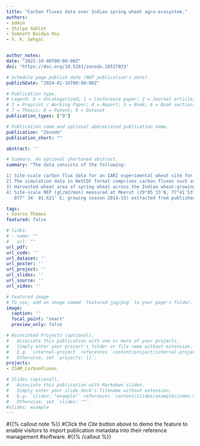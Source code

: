 ```yaml
---
title: "Carbon fluxes data over Indian spring wheat agro-ecosystem."
authors:
- admin
- Shilpa Gahlot
- Somnath Baidya Roy
- V. K. Sehgal


author_notes:
date: "2022-10-08T00:00:00Z"
doi: "https://doi.org/10.5281/zenodo.10517033"

# Schedule page publish date (NOT publication's date).
publishDate: "2024-01-16T00:00:00Z"

# Publication type.
# Legend: 0 = Uncategorized; 1 = Conference paper; 2 = Journal article;
# 3 = Preprint / Working Paper; 4 = Report; 5 = Book; 6 = Book section;
# 7 = Thesis; 8 = Patent; 9 = Dataset
publication_types: ["9"]

# Publication name and optional abbreviated publication name.
publication: "Zenodo"
publication_short: ""

abstract: ''

# Summary. An optional shortened abstract.
summary: "The data consists of the following:

1) Site-scale carbon flux data for an IARI experimental wheat site for the growing season 2013–2014 in New Delhi (28°40' N, 77°12' E).
2) The simulation data in NetCDF format comprises carbon fluxes such as GPP, NPP, Ra, Rh, and NEE.
3) Harvested wheat area of spring wheat across the Indian wheat-growing regions.
4) Site-scale NEP (gC/m2/mon) measured at Meerut (29°05′33″N, 77°41′53″E; growing season 2009-2010) and Saharanpur (29° 52′ 19.139″ N and   
   077° 34′ 01.621″ E; growing season 2014-15) extracted from published work (Patel et al., 2011; Patel et al., 2021, respectively)"

tags:
- Source Themes
featured: false

# links:
# - name: ""
#   url: ""
url_pdf: 
url_code: ''
url_dataset: ''
url_poster: ''
url_project: ''
url_slides: ''
url_source: ''
url_video: ''

# Featured image
# To use, add an image named `featured.jpg/png` to your page's folder. 
image:
  caption: ''
  focal_point: "smart"
  preview_only: false

# Associated Projects (optional).
#   Associate this publication with one or more of your projects.
#   Simply enter your project's folder or file name without extension.
#   E.g. `internal-project` references `content/project/internal-project/index.md`.
#   Otherwise, set `projects: []`.
projects: 
- ISAM_CarbonFLuxes

# Slides (optional).
#   Associate this publication with Markdown slides.
#   Simply enter your slide deck's filename without extension.
#   E.g. `slides: "example"` references `content/slides/example/index.md`.
#   Otherwise, set `slides: ""`.
#slides: example
---
```


#{{% callout note %}}
#Click the *Cite* button above to demo the feature to enable visitors to import publication metadata into their reference management #software.
#{{% /callout %}}
